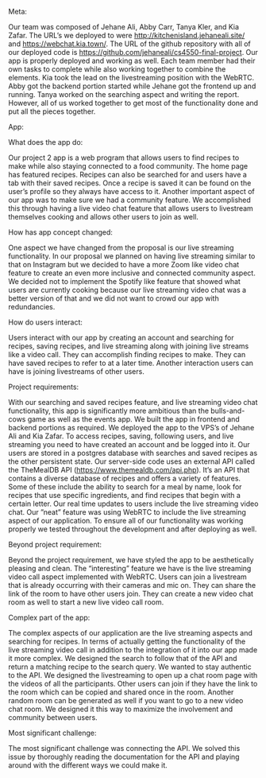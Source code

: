 Meta:

Our team was composed of Jehane Ali, Abby Carr, Tanya Kler, and Kia Zafar. The URL’s we deployed to were http://kitchenisland.jehaneali.site/ and https://webchat.kia.town/. The URL of the github repository with all of our deployed code is https://github.com/jehaneali/cs4550-final-project. Our app is properly deployed and working as well. Each team member had their own tasks to complete while also working together to combine the elements. Kia took the lead on the livestreaming position with the WebRTC. Abby got the backend portion started while Jehane got the frontend up and running. Tanya worked on the searching aspect and writing the report. However, all of us worked together to get most of the functionality done and put all the pieces together. 

App:

What does the app do:

Our project 2 app is a web program that allows users to find recipes to make while also staying connected to a food community. The home page has featured recipes. Recipes can also be searched for and users have a tab with their saved recipes. Once a recipe is saved it can be found on the user’s profile so they always have access to it. Another important aspect of our app was to make sure we had a community feature. We accomplished this through having a live video chat feature that allows users to livestream themselves cooking and allows other users to join as well.


How has app concept changed: 

One aspect we have changed from the proposal is our live streaming functionality. In our proposal we planned on having live streaming similar to that on Instagram but we decided to have a more Zoom like video chat feature to create an even more inclusive and connected community aspect. We decided not to implement the Spotify like feature that showed what users are currently cooking because our live streaming video chat was a better version of that and we did not want to crowd our app with redundancies.


How do users interact:

Users interact with our app by creating an account and searching for recipes, saving recipes, and live streaming along with joining live streams like a video call. They can accomplish finding recipes to make. They can have saved recipes to refer to at a later time. Another interaction users can have is joining livestreams of other users. 


Project requirements:

With our searching and saved  recipes feature, and live streaming video chat functionality, this app is significantly more ambitious than the bulls-and-cows game as well as the events app. We built the app in frontend and backend portions as required. We deployed the app to the VPS’s of Jehane Ali and Kia Zafar. To access recipes, saving, following users, and live streaming you need to have created an account and be logged into it. Our users are stored in a postgres database with searches and saved recipes as the other persistent state. Our server-side code uses an external API called the TheMealDB API (https://www.themealdb.com/api.php). It’s an API that contains a diverse database of recipes and offers a variety of features. Some of these include the ability to search for a meal by name, look for recipes that use specific ingredients, and find recipes that begin with a certain letter. Our real time updates to users include the live streaming video chat. Our ”neat” feature was using WebRTC to include the live streaming aspect of our application. To ensure all of our functionality was working properly we tested throughout the development and after deploying as well.


Beyond project requirement:

Beyond the project requirement, we have styled the app to be aesthetically pleasing and clean. The “interesting” feature we have is the live streaming video call aspect implemented with WebRTC. Users can join a livestream that is already occurring with their cameras and mic on. They can share the link of the room to have other users join. They can create a new video chat room as well to start a new live video call room.


Complex part of the app:

The complex aspects of our application are the live streaming aspects and searching for recipes. In terms of actually getting the functionality of the live streaming video call in addition to the integration of it into our app made it more complex. We designed the search to follow that of the API and return a matching recipe to the search query. We wanted to stay authentic to the API. We designed the livestreaming to open up a chat room page with the videos of all the participants. Other users can join if they have the link to the room which can be copied and shared once in the room. Another random room can be generated as well if you want to go to a new video chat room. We designed it this way to maximize the involvement and community between users.


Most significant challenge:

The most significant challenge was connecting the API. We solved this issue by thoroughly reading the documentation for the API and playing around with the different ways we could make it.

